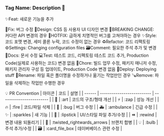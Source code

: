### Tag Name: Description 👋

✨Feat: 새로운 기능을 추가

🐛Fix: 버그 수정
🎨Design: CSS 등 사용자 UI 디자인 변경
🚨BREAKING CHANGE: 커다란 API 변경의 경우
🚨HOTFIX: 급하게 치명적인 버그를 고쳐야하는 경우
✨Style: 코드 포맷 변경, 세미 콜론 누락, 코드 수정이 없는 경우
♻️Refactor: 코드 리팩토링
⚙️Settings: Changing configuration files
🗃️Comment: 필요한 주석 추가 및 변경
📝Docs: 문서 수정
💻Test: 테스트 코드, 리펙토링 테스트 코드 추가, Production Code(실제로 사용하는 코드) 변경 없음
🔧Chore: 빌드 업무 수정, 패키지 매니저 수정, 패키지 관리자 구성 등 업데이트, Production Code 변경 없음
🚀Deploy: Deploying stuff
🔄️Rename: 파일 혹은 폴더명을 수정하거나 옮기는 작업만인 경우
🪚Remove: 파일을 삭제하는 작업만 수행한 경우

💡 PR Convention
| 아이콘 | 코드                       | 설명                     |
| ------ | -------------------------- | ------------------------ |
| 🎨     | :art                       | 코드의 구조/형태 개선    |
| ⚡️    | :zap                       | 성능 개선                |
| 🔥     | :fire                      | 코드/파일 삭제           |
| 🐛     | :bug                       | 버그 수정                |
| 🚑     | :ambulance                 | 긴급 수정                |
| ✨     | :sparkles                  | 새 기능                  |
| 💄     | :lipstick                  | UI/스타일 파일 추가/수정 |
| ⏪     | :rewind                    | 변경 내용 되돌리기       |
| 🔀     | :twisted_rightwards_arrows | 브랜치 합병              |
| 💡     | :bulb                      | 주석 추가/수정           |
| 🗃      | :card_file_box             | 데이버베이스 관련 수정   |

